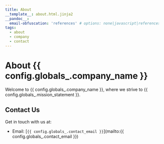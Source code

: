 ```yaml
---
title: About
__template__: about.html.jinja2
__pandoc__:
  email-obfuscation: 'references' # options: none|javascript|references
tags:
  - about
  - company
  - contact
---
```


# About {{ config.globals_.company_name }}

Welcome to {{ config.globals_.company_name }}, where we strive to {{ config.globals_.mission_statement }}.

## Contact Us

Get in touch with us at:

- Email: [`{{ config.globals_.contact_email }}`](mailto:{{ config.globals_.contact_email }})
